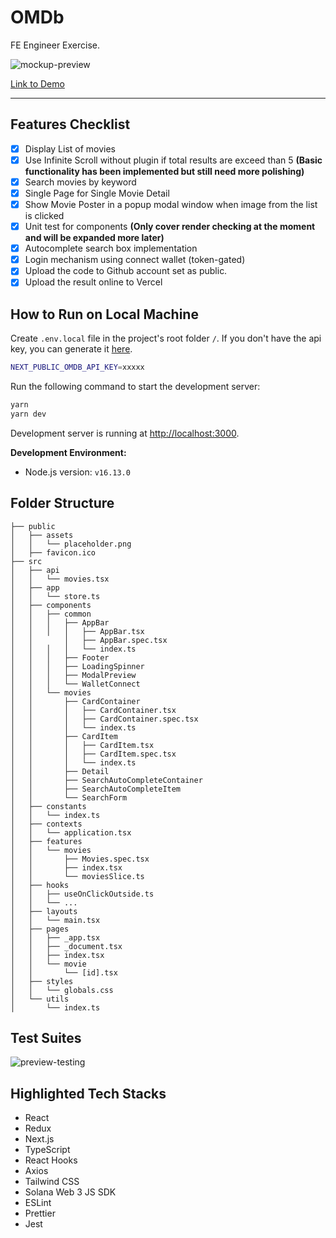 # OMDb

FE Engineer Exercise.

![mockup-preview](https://user-images.githubusercontent.com/84768757/188052614-d9b47ebc-ff72-42e6-8248-bdd4e2ae336b.png)

[Link to Demo](https://sultanpeyek-omdb.vercel.app/)

---

## Features Checklist

- [x] Display List of movies
- [x] Use Infinite Scroll without plugin if total results are exceed than 5
      **(Basic functionality has been implemented but still need more
      polishing)**
- [x] Search movies by keyword
- [x] Single Page for Single Movie Detail
- [x] Show Movie Poster in a popup modal window when image from the list is
      clicked
- [x] Unit test for components **(Only cover render checking at the moment and
      will be expanded more later)**
- [x] Autocomplete search box implementation
- [x] Login mechanism using connect wallet (token-gated)
- [x] Upload the code to Github account set as public.
- [x] Upload the result online to Vercel

## How to Run on Local Machine

Create `.env.local` file in the project's root folder `/`. If you don't have the
api key, you can generate it [here](https://www.omdbapi.com/apikey.aspx).

```bash
NEXT_PUBLIC_OMDB_API_KEY=xxxxx
```

Run the following command to start the development server:

```bash
yarn
yarn dev
```

Development server is running at [http://localhost:3000](http://localhost:3000).

**Development Environment:**

- Node.js version: `v16.13.0`

## Folder Structure

```
├── public
│   ├── assets
│   │   └── placeholder.png
│   ├── favicon.ico
├── src
│   ├── api
│   │   └── movies.tsx
│   ├── app
│   │   └── store.ts
│   ├── components
│   │   ├── common
│   │   │   ├── AppBar
│   │   │   │   ├── AppBar.tsx
│   │       │   ├── AppBar.spec.tsx
│   │   │   │   └── index.ts
│   │   │   ├── Footer
│   │   │   ├── LoadingSpinner
│   │   │   ├── ModalPreview
│   │   │   └── WalletConnect
│   │   └── movies
│   │       ├── CardContainer
│   │       │   ├── CardContainer.tsx
│   │       │   ├── CardContainer.spec.tsx
│   │       │   └── index.ts
│   │       ├── CardItem
│   │       │   ├── CardItem.tsx
│   │       │   ├── CardItem.spec.tsx
│   │       │   └── index.ts
│   │       ├── Detail
│   │       ├── SearchAutoCompleteContainer
│   │       ├── SearchAutoCompleteItem
│   │       └── SearchForm
│   ├── constants
│   │   └── index.ts
│   ├── contexts
│   │   └── application.tsx
│   ├── features
│   │   └── movies
│   │       ├── Movies.spec.tsx
│   │       ├── index.tsx
│   │       └── moviesSlice.ts
│   ├── hooks
│   │   ├── useOnClickOutside.ts
│   │   └── ...
│   ├── layouts
│   │   └── main.tsx
│   ├── pages
│   │   ├── _app.tsx
│   │   ├── _document.tsx
│   │   ├── index.tsx
│   │   └── movie
│   │       └── [id].tsx
│   ├── styles
│   │   └── globals.css
│   └── utils
│       └── index.ts
```

## Test Suites

![preview-testing](https://user-images.githubusercontent.com/84768757/188052404-bd2ca9be-1818-4136-a5dc-0f422317a0b5.png)

## Highlighted Tech Stacks

- React
- Redux
- Next.js
- TypeScript
- React Hooks
- Axios
- Tailwind CSS
- Solana Web 3 JS SDK
- ESLint
- Prettier
- Jest
